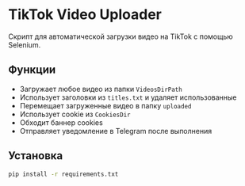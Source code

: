 # TikTok Video Uploader

Скрипт для автоматической загрузки видео на TikTok с помощью Selenium.

## Функции

- Загружает любое видео из папки `VideosDirPath`
- Использует заголовки из `titles.txt` и удаляет использованные
- Перемещает загруженные видео в папку `uploaded`
- Использует cookie из `CookiesDir`
- Обходит баннер cookies
- Отправляет уведомление в Telegram после выполнения

## Установка

```bash
pip install -r requirements.txt
